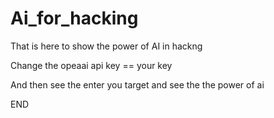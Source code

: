 # Ai_for_hacking

That is here to show the power of AI in hackng

Change the opeaai api key == your key 

And then  see the enter you target and see the the power of ai 

END
